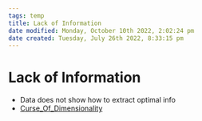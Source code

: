 ```yaml
---
tags: temp
title: Lack of Information
date modified: Monday, October 10th 2022, 2:02:24 pm
date created: Tuesday, July 26th 2022, 8:33:15 pm
---
```


# Lack of Information
- Data does not show how to extract optimal info
- [Curse_Of_Dimensionality](Curse_Of_Dimensionality.md)

